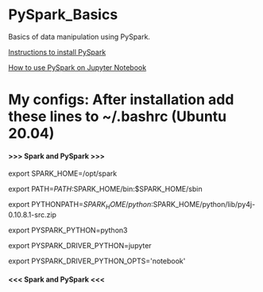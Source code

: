 # PySpark_Basics
Basics of data manipulation using PySpark.

[Instructions to install PySpark](https://computingforgeeks.com/how-to-install-apache-spark-on-ubuntu-debian/)

[How to use PySpark on Jupyter Notebook](https://opensource.com/article/18/11/pyspark-jupyter-notebook)

# My configs: After installation add these lines to ~/.bashrc (Ubuntu 20.04)

#### >>> Spark and PySpark >>>

export SPARK_HOME=/opt/spark

export PATH=$PATH:$SPARK_HOME/bin:$SPARK_HOME/sbin

export PYTHONPATH=$SPARK_HOME/python:$SPARK_HOME/python/lib/py4j-0.10.8.1-src.zip

export PYSPARK_PYTHON=python3

export PYSPARK_DRIVER_PYTHON=jupyter

export PYSPARK_DRIVER_PYTHON_OPTS='notebook'

#### <<< Spark and PySpark <<<
